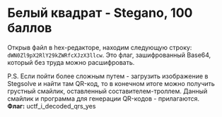 # Белый квадрат - Stegano, 100 баллов
Открыв файл в hex-редакторе, находим следующую строку: `dWN0Zl9pX2RlY29kZWRfcXJzX3llcw`. Это флаг, зашифрованный Base64, который без труда можно расшифровать.

P.S. Если пойти более сложным путем - загрузить изображение в Stegsolve и найти там QR-код, то в конечном итоге можно получить грустный смайлик, оставленный составителем-троллем. Данный смайлик и программа для генерации QR-кодов - прилагаются. <br>
**Флаг:** uctf_i_decoded_qrs_yes

